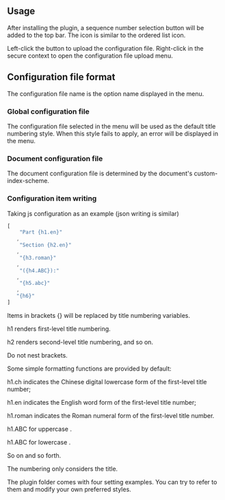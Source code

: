 ## Usage

After installing the plugin, a sequence number selection button will be added to the top bar. The icon is similar to the ordered list icon.

Left-click the button to upload the configuration file. Right-click in the secure context to open the configuration file upload menu.

## Configuration file format

The configuration file name is the option name displayed in the menu.

### Global configuration file

The configuration file selected in the menu will be used as the default title numbering style.
When this style fails to apply, an error will be displayed in the menu.

### Document configuration file

The document configuration file is determined by the document's custom-index-scheme.

### Configuration item writing

Taking js configuration as an example (json writing is similar)
```js
[ 
    "Part {h1.en}" 
   , 
    "Section {h2.en}"  
   , 
    "{h3.roman}"
   ,
    "({h4.ABC}):"  
   , 
    "{h5.abc}" 
   ,
   "{h6}"  
]
```

Items in brackets {} will be replaced by title numbering variables.

h1 renders first-level title numbering.

h2 renders second-level title numbering, and so on.

Do not nest brackets.

Some simple formatting functions are provided by default:

h1.ch indicates the Chinese digital lowercase form of the first-level title number;

h1.en indicates the English word form of the first-level title number; 

h1.roman indicates the Roman numeral form of the first-level title number.

h1.ABC for uppercase .

h1.ABC for lowercase .

So on and so forth. 

The numbering only considers the title.

The plugin folder comes with four setting examples. You can try to refer to them and modify your own preferred styles.